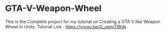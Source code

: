 # GTA-V-Weapon-Wheel
This is the Complete project for my tutorial on Creating a GTA V like Weapon Wheel in Unity. 
Tutorial Link : https://youtu.be/G_oencTBtds 
